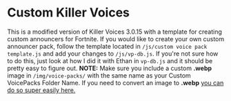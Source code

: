 # Custom Killer Voices

This is a modified version of Killer Voices 3.0.15 with a template for creating custom announcers for Fortnite. 
If you would like to create your own custom announcer pack, follow the template located in `/js/custom voice pack template.js` and add your changes to `/js/vp-db.js`. If you're not sure how to do this, just look at how I did it with Ethan in `vp-db.js` and it should be pretty easy to figure out. 
**NOTE:** Make sure you include a custom **.webp** image in `/img/voice-packs/` with the same name as your Custom VoicePacks Folder Name. If you need to convert an image to **.webp** [you can do so super easily here.](https://ezgif.com/jpg-to-webp)
